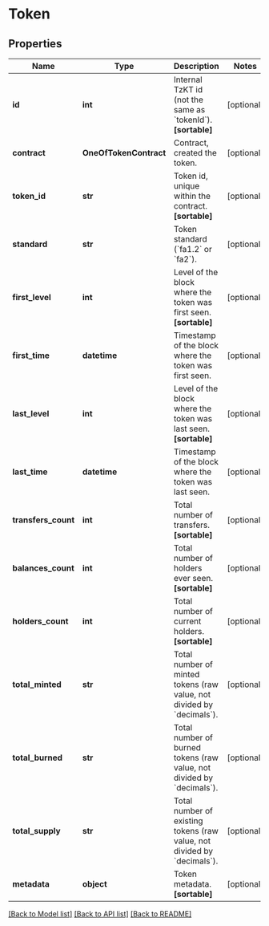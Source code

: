 # Token

## Properties
Name | Type | Description | Notes
------------ | ------------- | ------------- | -------------
**id** | **int** | Internal TzKT id (not the same as &#x60;tokenId&#x60;).   **[sortable]** | [optional] 
**contract** | **OneOfTokenContract** | Contract, created the token. | [optional] 
**token_id** | **str** | Token id, unique within the contract.   **[sortable]** | [optional] 
**standard** | **str** | Token standard (&#x60;fa1.2&#x60; or &#x60;fa2&#x60;). | [optional] 
**first_level** | **int** | Level of the block where the token was first seen.   **[sortable]** | [optional] 
**first_time** | **datetime** | Timestamp of the block where the token was first seen. | [optional] 
**last_level** | **int** | Level of the block where the token was last seen.   **[sortable]** | [optional] 
**last_time** | **datetime** | Timestamp of the block where the token was last seen. | [optional] 
**transfers_count** | **int** | Total number of transfers.   **[sortable]** | [optional] 
**balances_count** | **int** | Total number of holders ever seen.   **[sortable]** | [optional] 
**holders_count** | **int** | Total number of current holders.   **[sortable]** | [optional] 
**total_minted** | **str** | Total number of minted tokens (raw value, not divided by &#x60;decimals&#x60;). | [optional] 
**total_burned** | **str** | Total number of burned tokens (raw value, not divided by &#x60;decimals&#x60;). | [optional] 
**total_supply** | **str** | Total number of existing tokens (raw value, not divided by &#x60;decimals&#x60;). | [optional] 
**metadata** | **object** | Token metadata.   **[sortable]** | [optional] 

[[Back to Model list]](../README.md#documentation-for-models) [[Back to API list]](../README.md#documentation-for-api-endpoints) [[Back to README]](../README.md)

